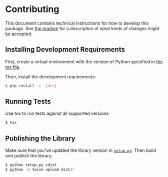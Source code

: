 # Contributing

This document contains technical instructions for how to develop this package. See [the readme](README.md) for a description of what kinds of changes might be accepted. 

## Installing Development Requirements

First, create a virtual environment with the version of Python specified in [the tox file](tox.ini).

Then, install the development requirements:

```bash
$ pip install -e .[dev]
```

## Running Tests

Use tox to run tests against all supported versions:

```bash
$ tox
```

## Publishing the Library

Make sure that you've updated the library version in [`setup.py`](setup.py). Then build and publish the library:

```bash
$ python setup.py sdist
$ python -m twine upload dist/*
```